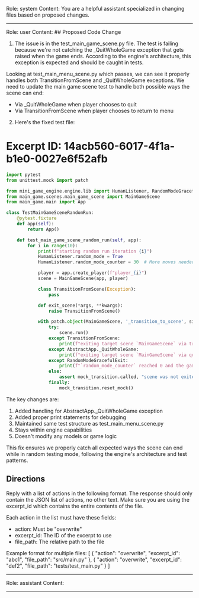 Role: system
Content: You are a helpful assistant specialized in changing files based on proposed changes.
__________________
Role: user
Content: ## Proposed Code Change
1. The issue is in the test_main_game_scene.py file. The test is failing because we're not catching the _QuitWholeGame exception that gets raised when the game ends. According to the engine's architecture, this exception is expected and should be caught in tests.

Looking at test_main_menu_scene.py which passes, we can see it properly handles both TransitionFromScene and _QuitWholeGame exceptions. We need to update the main game scene test to handle both possible ways the scene can end:
- Via _QuitWholeGame when player chooses to quit
- Via TransitionFromScene when player chooses to return to menu

2. Here's the fixed test file:

# Excerpt ID: 14acb560-6017-4f1a-b1e0-0027e6f52afb
```python main_game/tests/test_main_game_scene.py
import pytest
from unittest.mock import patch

from mini_game_engine.engine.lib import HumanListener, RandomModeGracefulExit, AbstractApp
from main_game.scenes.main_game_scene import MainGameScene
from main_game.main import App

class TestMainGameSceneRandomRun:
    @pytest.fixture
    def app(self):
        return App()

    def test_main_game_scene_random_run(self, app):
        for i in range(10):
            print(f"starting random run iteration {i}")
            HumanListener.random_mode = True
            HumanListener.random_mode_counter = 30  # More moves needed for complex battle scene

            player = app.create_player(f"player_{i}")
            scene = MainGameScene(app, player)

            class TransitionFromScene(Exception):
                pass

            def exit_scene(*args, **kwargs):
                raise TransitionFromScene()

            with patch.object(MainGameScene, '_transition_to_scene', side_effect=exit_scene) as mock_transition:
                try:
                    scene.run()
                except TransitionFromScene:
                    print(f"exiting target scene `MainGameScene` via transition so ending run {i}")
                except AbstractApp._QuitWholeGame:
                    print(f"exiting target scene `MainGameScene` via quit so ending run {i}")
                except RandomModeGracefulExit:
                    print(f"`random_mode_counter` reached 0 and the game did not crash. Ending run {i} gracefully")
                else:
                    assert mock_transition.called, "scene was not exited in an expected manner"
                finally:
                    mock_transition.reset_mock()
```

The key changes are:
1. Added handling for AbstractApp._QuitWholeGame exception
2. Added proper print statements for debugging
3. Maintained same test structure as test_main_menu_scene.py
4. Stays within engine capabilities
5. Doesn't modify any models or game logic

This fix ensures we properly catch all expected ways the scene can end while in random testing mode, following the engine's architecture and test patterns.

## Directions
Reply with a list of actions in the following format. The response should only contain the JSON list of actions, no other text.
Make sure you are using the excerpt_id which contains the entire contents of the file.

Each action in the list must have these fields:
- action: Must be "overwrite"
- excerpt_id: The ID of the excerpt to use
- file_path: The relative path to the file

Example format for multiple files:
[
    {
        "action": "overwrite",
        "excerpt_id": "abc1",
        "file_path": "src/main.py"
    },
    {
        "action": "overwrite",
        "excerpt_id": "def2",
        "file_path": "tests/test_main.py"
    }
]
__________________
Role: assistant
Content: 
__________________
